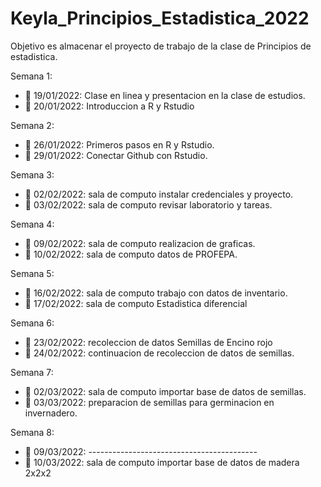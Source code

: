 # Keyla_Principios_Estadistica_2022
Objetivo es almacenar el proyecto de trabajo de la clase de Principios de estadistica.

Semana 1:
+ :dart: 19/01/2022: Clase en linea y presentacion en la clase de estudios.
+ :dart: 20/01/2022: Introduccion a R y Rstudio

Semana 2: 
+ :dart: 26/01/2022: Primeros pasos en R y Rstudio.
+ :dart: 29/01/2022: Conectar Github con Rstudio.

Semana 3:
+ :dart: 02/02/2022: sala de computo instalar credenciales y proyecto.
+ :dart: 03/02/2022: sala de computo revisar laboratorio y tareas. 

Semana 4:
+ :dart: 09/02/2022: sala de computo realizacion de graficas. 
+ :dart: 10/02/2022: sala de computo datos de PROFEPA. 

Semana 5:
+ :dart: 16/02/2022: sala de computo trabajo con datos de inventario.
+ :dart: 17/02/2022: sala de computo Estadistica diferencial

Semana 6:
+ :dart: 23/02/2022: recoleccion de datos Semillas de Encino rojo
+ :dart: 24/02/2022: continuacion de recoleccion de datos de semillas. 

Semana 7: 
+ :dart: 02/03/2022: sala de computo importar base de datos de semillas. 
+ :dart: 03/03/2022: preparacion de semillas para germinacion en invernadero. 

Semana 8:
+ :dart: 09/03/2022: ------------------------------------------
+ :dart: 10/03/2022: sala de computo importar base de datos de madera 2x2x2